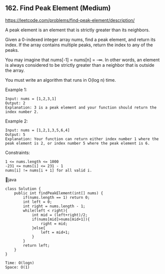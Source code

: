 ## 162. Find Peak Element (Medium)
https://leetcode.com/problems/find-peak-element/description/

A peak element is an element that is strictly greater than its neighbors.

Given a 0-indexed integer array nums, find a peak element, and return its index. If the array contains multiple peaks, return the index to any of the peaks.

You may imagine that nums[-1] = nums[n] = -∞. In other words, an element is always considered to be strictly greater than a neighbor that is outside the array.

You must write an algorithm that runs in O(log n) time.

 

Example 1:

    Input: nums = [1,2,3,1]
    Output: 2
    Explanation: 3 is a peak element and your function should return the index number 2.
Example 2:

    Input: nums = [1,2,1,3,5,6,4]
    Output: 5
    Explanation: Your function can return either index number 1 where the peak element is 2, or index number 5 where the peak element is 6.
     

Constraints:
    
    1 <= nums.length <= 1000
    -231 <= nums[i] <= 231 - 1
    nums[i] != nums[i + 1] for all valid i.
      
  
  🥦java
  
    class Solution {
        public int findPeakElement(int[] nums) {
            if(nums.length == 1) return 0;
            int left = 0;
            int right = nums.length - 1;
            while(left < right){
                int mid = (left+right)/2;
                if(nums[mid]>nums[mid+1]){
                    right = mid;
                }else{
                    left = mid+1;
                }
            }
            return left;
        }
    }

    Time: O(logn)
    Space: O(1)
